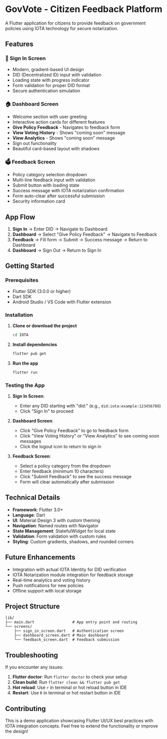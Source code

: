 # GovVote - Citizen Feedback Platform

A Flutter application for citizens to provide feedback on government policies using IOTA technology for secure notarization.

## Features

### 🔐 Sign In Screen
- Modern, gradient-based UI design
- DID (Decentralized ID) input with validation
- Loading state with progress indicator
- Form validation for proper DID format
- Secure authentication simulation

### 🏠 Dashboard Screen
- Welcome section with user greeting
- Interactive action cards for different features
- **Give Policy Feedback** - Navigates to feedback form
- **View Voting History** - Shows "coming soon" message
- **View Analytics** - Shows "coming soon" message
- Sign out functionality
- Beautiful card-based layout with shadows

### 🗳️ Feedback Screen
- Policy category selection dropdown
- Multi-line feedback input with validation
- Submit button with loading state
- Success message with IOTA notarization confirmation
- Form auto-clear after successful submission
- Security information card

## App Flow

1. **Sign In** → Enter DID → Navigate to Dashboard
2. **Dashboard** → Select "Give Policy Feedback" → Navigate to Feedback
3. **Feedback** → Fill form → Submit → Success message → Return to Dashboard
4. **Dashboard** → Sign Out → Return to Sign In

## Getting Started

### Prerequisites
- Flutter SDK (3.0.0 or higher)
- Dart SDK
- Android Studio / VS Code with Flutter extension

### Installation

1. **Clone or download the project**
   ```bash
   cd IOTA
   ```

2. **Install dependencies**
   ```bash
   flutter pub get
   ```

3. **Run the app**
   ```bash
   flutter run
   ```

### Testing the App

1. **Sign In Screen**: 
   - Enter any DID starting with "did:" (e.g., `did:iota:example:123456789`)
   - Click "Sign In" to proceed

2. **Dashboard Screen**:
   - Click "Give Policy Feedback" to go to feedback form
   - Click "View Voting History" or "View Analytics" to see coming soon messages
   - Click the logout icon to return to sign in

3. **Feedback Screen**:
   - Select a policy category from the dropdown
   - Enter feedback (minimum 10 characters)
   - Click "Submit Feedback" to see the success message
   - Form will clear automatically after submission

## Technical Details

- **Framework**: Flutter 3.0+
- **Language**: Dart
- **UI**: Material Design 3 with custom theming
- **Navigation**: Named routes with Navigator
- **State Management**: StatefulWidget for local state
- **Validation**: Form validation with custom rules
- **Styling**: Custom gradients, shadows, and rounded corners

## Future Enhancements

- Integration with actual IOTA Identity for DID verification
- IOTA Notarization module integration for feedback storage
- Real-time analytics and voting history
- Push notifications for new policies
- Offline support with local storage

## Project Structure

```
lib/
├── main.dart                 # App entry point and routing
└── screens/
    ├── sign_in_screen.dart   # Authentication screen
    ├── dashboard_screen.dart # Main dashboard
    └── feedback_screen.dart  # Feedback submission
```

## Troubleshooting

If you encounter any issues:

1. **Flutter doctor**: Run `flutter doctor` to check your setup
2. **Clean build**: Run `flutter clean && flutter pub get`
3. **Hot reload**: Use `r` in terminal or hot reload button in IDE
4. **Restart**: Use `R` in terminal or hot restart button in IDE

## Contributing

This is a demo application showcasing Flutter UI/UX best practices with IOTA integration concepts. Feel free to extend the functionality or improve the design! 